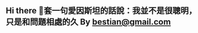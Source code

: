 ## Hi there 👋套一句愛因斯坦的話說：我並不是很聰明，只是和問題相處的久 By  bestian@gmail.com

<!--

**Here are some ideas to get you started:**

🙋‍♀️ A short introduction - what is your organization all about?套一句愛因斯坦的話說：我並不是很聰明，只是和問題相處的久
🌈 Contribution guidelines - how can the community get involved?
👩‍💻 Useful resources - where can the community find your docs? Is there anything else the community should know?
🍿 Fun facts - what does your team eat for breakfast?
🧙 Remember, you can do mighty things with the power of [Markdown](https://docs.github.com/github/writing-on-github/getting-started-with-writing-and-formatting-on-github/basic-writing-and-formatting-syntax)
-->
